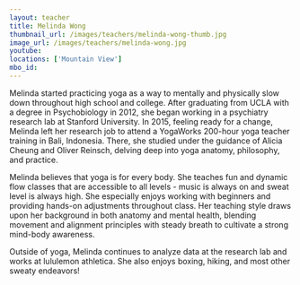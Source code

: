 ```yaml
---
layout: teacher
title: Melinda Wong
thumbnail_url: /images/teachers/melinda-wong-thumb.jpg
image_url: /images/teachers/melinda-wong.jpg
youtube: 
locations: ['Mountain View']
mbo_id:
---
```


Melinda started practicing yoga as a way to mentally and physically slow down throughout high school and college. After graduating from UCLA with a degree in Psychobiology in 2012, she began working in a psychiatry research lab at Stanford University. In 2015, feeling ready for a change, Melinda left her research job to attend a YogaWorks 200-hour yoga teacher training in Bali, Indonesia. There, she studied under the guidance of Alicia Cheung and Oliver Reinsch, delving deep into yoga anatomy, philosophy, and practice.

Melinda believes that yoga is for every body. She teaches fun and dynamic flow classes that are accessible to all levels - music is always on and sweat level is always high. She especially enjoys working with beginners and providing hands-on adjustments throughout class. Her teaching style draws upon her background in both anatomy and mental health, blending movement and alignment principles with steady breath to cultivate a strong mind-body awareness.

Outside of yoga, Melinda continues to analyze data at the research lab and works at lululemon athletica. She also enjoys boxing, hiking, and most other sweaty endeavors!
